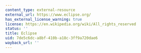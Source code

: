 ```yaml
---
content_type: external-resource
external_url: https://www.eclipse.org/
has_external_license_warning: true
license: https://en.wikipedia.org/wiki/All_rights_reserved
status: ''
title: Eclipse
uid: 7de5c6dc-a8bf-410b-a18c-3ff9a720dae6
wayback_url: ''
---
```

